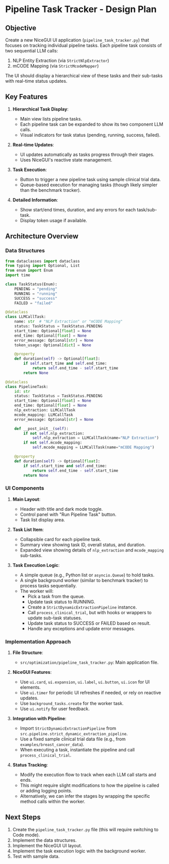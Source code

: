 # Pipeline Task Tracker - Design Plan

## Objective
Create a new NiceGUI UI application (`pipeline_task_tracker.py`) that focuses on tracking individual pipeline tasks. Each pipeline task consists of two sequential LLM calls:
1. NLP Entity Extraction (via `StrictNlpExtractor`)
2. mCODE Mapping (via `StrictMcodeMapper`)

The UI should display a hierarchical view of these tasks and their sub-tasks with real-time status updates.

## Key Features
1. **Hierarchical Task Display**:
   - Main view lists pipeline tasks.
   - Each pipeline task can be expanded to show its two component LLM calls.
   - Visual indicators for task status (pending, running, success, failed).

2. **Real-time Updates**:
   - UI updates automatically as tasks progress through their stages.
   - Uses NiceGUI's reactive state management.

3. **Task Execution**:
   - Button to trigger a new pipeline task using sample clinical trial data.
   - Queue-based execution for managing tasks (though likely simpler than the benchmark tracker).

4. **Detailed Information**:
   - Show start/end times, duration, and any errors for each task/sub-task.
   - Display token usage if available.

## Architecture Overview

### Data Structures
```python
from dataclasses import dataclass
from typing import Optional, List
from enum import Enum
import time

class TaskStatus(Enum):
    PENDING = "pending"
    RUNNING = "running"
    SUCCESS = "success"
    FAILED = "failed"

@dataclass
class LLMCallTask:
    name: str  # "NLP Extraction" or "mCODE Mapping"
    status: TaskStatus = TaskStatus.PENDING
    start_time: Optional[float] = None
    end_time: Optional[float] = None
    error_message: Optional[str] = None
    token_usage: Optional[dict] = None

    @property
    def duration(self) -> Optional[float]:
        if self.start_time and self.end_time:
            return self.end_time - self.start_time
        return None

@dataclass
class PipelineTask:
    id: str
    status: TaskStatus = TaskStatus.PENDING
    start_time: Optional[float] = None
    end_time: Optional[float] = None
    nlp_extraction: LLMCallTask
    mcode_mapping: LLMCallTask
    error_message: Optional[str] = None

    def __post_init__(self):
        if not self.nlp_extraction:
            self.nlp_extraction = LLMCallTask(name="NLP Extraction")
        if not self.mcode_mapping:
            self.mcode_mapping = LLMCallTask(name="mCODE Mapping")

    @property
    def duration(self) -> Optional[float]:
        if self.start_time and self.end_time:
            return self.end_time - self.start_time
        return None
```

### UI Components
1. **Main Layout**:
   - Header with title and dark mode toggle.
   - Control panel with "Run Pipeline Task" button.
   - Task list display area.

2. **Task List Item**:
   - Collapsible card for each pipeline task.
   - Summary view showing task ID, overall status, and duration.
   - Expanded view showing details of `nlp_extraction` and `mcode_mapping` sub-tasks.

3. **Task Execution Logic**:
   - A simple queue (e.g., Python list or `asyncio.Queue`) to hold tasks.
   - A single background worker (similar to benchmark tracker) to process tasks sequentially.
   - The worker will:
     - Pick a task from the queue.
     - Update task status to RUNNING.
     - Create a `StrictDynamicExtractionPipeline` instance.
     - Call `process_clinical_trial`, but with hooks or wrappers to update sub-task statuses.
     - Update task status to SUCCESS or FAILED based on result.
     - Handle any exceptions and update error messages.

### Implementation Approach
1. **File Structure**:
   - `src/optimization/pipeline_task_tracker.py`: Main application file.

2. **NiceGUI Features**:
   - Use `ui.card`, `ui.expansion`, `ui.label`, `ui.button`, `ui.icon` for UI elements.
   - Use `ui.timer` for periodic UI refreshes if needed, or rely on reactive updates.
   - Use `background_tasks.create` for the worker task.
   - Use `ui.notify` for user feedback.

3. **Integration with Pipeline**:
   - Import `StrictDynamicExtractionPipeline` from `src.pipeline.strict_dynamic_extraction_pipeline`.
   - Use a fixed sample clinical trial data file (e.g., from `examples/breast_cancer_data`).
   - When executing a task, instantiate the pipeline and call `process_clinical_trial`.

4. **Status Tracking**:
   - Modify the execution flow to track when each LLM call starts and ends.
   - This might require slight modifications to how the pipeline is called or adding logging points.
   - Alternatively, we can infer the stages by wrapping the specific method calls within the worker.

## Next Steps
1. Create the `pipeline_task_tracker.py` file (this will require switching to Code mode).
2. Implement the data structures.
3. Implement the NiceGUI UI layout.
4. Implement the task execution logic with the background worker.
5. Test with sample data.